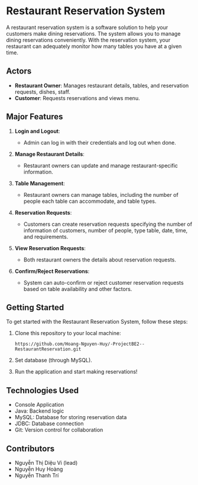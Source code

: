 # Restaurant Reservation System

A restaurant reservation system is a software solution to help your customers make dining reservations. The system allows you to manage dining reservations conveniently. With the reservation system, your restaurant can adequately monitor how many tables you have at a given time.

## Actors

- **Restaurant Owner**: Manages restaurant details, tables, and reservation requests, dishes, staff.
- **Customer**: Requests reservations and views menu.

## Major Features

1. **Login and Logout**:
   - Admin can log in with their credentials and log out when done.

2. **Manage Restaurant Details**:
   - Restaurant owners can update and manage restaurant-specific information.

3. **Table Management**:
   - Restaurant owners can manage tables, including the number of people each table can accommodate, and table types.

4. **Reservation Requests**:
   - Customers can create reservation requests specifying the number of information of customers, number of people, type table, date, time, and requirements.

5. **View Reservation Requests**:
   - Both restaurant owners the details about reservation requests.

6. **Confirm/Reject Reservations**:
   - System can auto-confirm or reject customer reservation requests based on table availability and other factors.

## Getting Started

To get started with the Restaurant Reservation System, follow these steps:

1. Clone this repository to your local machine:

   ```
   https://github.com/Hoang-Nguyen-Huy/-ProjectBE2--RestaurantReservation.git
   ```

2. Set database (through MySQL).

3. Run the application and start making reservations!

## Technologies Used

- Console Application
- Java: Backend logic
- MySQL: Database for storing reservation data
- JDBC: Database connection
- Git: Version control for collaboration

## Contributors

- Nguyễn Thị Diệu Vi (lead)
- Nguyễn Huy Hoàng
- Nguyễn Thanh Trí
